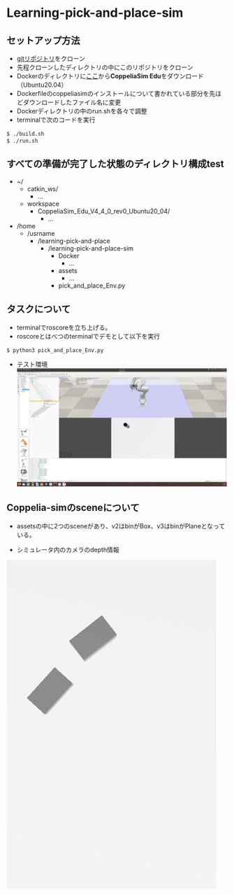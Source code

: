 # Learning-pick-and-place-sim
## セットアップ方法
- [gitリポジトリ](https://github.com/pantor/learning-pick-and-place)をクローン
- 先程クローンしたディレクトリの中にこのリポジトリをクローン
- Dockerのディレクトリに[ここ](https://www.coppeliarobotics.com/downloads)から**CoppeliaSim Edu**をダウンロード（Ubuntu20.04）
- Dockerfileのcoppeliasimのインストールについて書かれている部分を先ほどダウンロードしたファイル名に変更
- Dockerディレクトリの中のrun.shを各々で調整
- terminalで次のコードを実行
```shell
$ ./build.sh
$ ./run.sh
```

## すべての準備が完了した状態のディレクトリ構成test
- ~/
  - catkin_ws/
    - ...
  - workspace
    - CoppeliaSim_Edu_V4_4_0_rev0_Ubuntu20_04/
      - ...
- /home
  - /usrname
    - /learning-pick-and-place
      - /learning-pick-and-place-sim
        - Docker
          - ...
        - assets
          - ...
        - pick_and_place_Env.py

## タスクについて
- terminalでroscoreを立ち上げる。
- roscoreとはべつのterminalでデモとして以下を実行
```shell
$ python3 pick_and_place_Env.py
```


- テスト環境
![Image of env](images/env.png)


## Coppelia-simのsceneについて
- assetsの中に2つのsceneがあり、v2はbinがBox、v3はbinがPlaneとなっている。

- シミュレータ内のカメラのdepth情報


![Image of env](images/depth_img.png)
